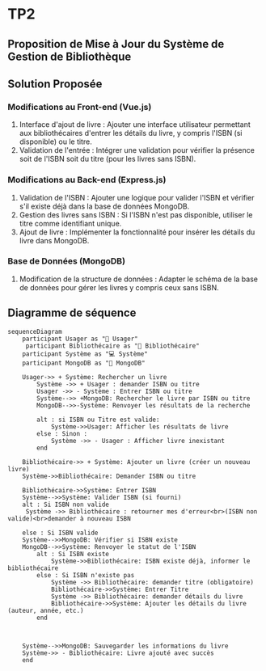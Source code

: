 # TP2
## Proposition de Mise à Jour du Système de Gestion de Bibliothèque


## Solution Proposée

### Modifications au Front-end (Vue.js)
1.	Interface d'ajout de livre : Ajouter une interface utilisateur permettant aux bibliothécaires d'entrer les détails du livre, y compris l'ISBN (si disponible) ou le titre.
2.	Validation de l'entrée : Intégrer une validation pour vérifier la présence soit de l'ISBN soit du titre (pour les livres sans ISBN).
   
### Modifications au Back-end (Express.js)
1.	Validation de l'ISBN : Ajouter une logique pour valider l'ISBN et vérifier s'il existe déjà dans la base de données MongoDB.
2.	Gestion des livres sans ISBN : Si l'ISBN n'est pas disponible, utiliser le titre comme identifiant unique.
3.	Ajout de livre : Implémenter la fonctionnalité pour insérer les détails du livre dans MongoDB.

### Base de Données (MongoDB)
1.	Modification de la structure de données : Adapter le schéma de la base de données pour gérer les livres y compris ceux sans ISBN.
## Diagramme de séquence
```mermaid
sequenceDiagram
    participant Usager as "👤 Usager"
     participant Bibliothécaire as "👤 Bibliothécaire"
    participant Système as "💻 Système"
    participant MongoDB as "🏢 MongoDB"

    Usager->> + Système: Rechercher un livre
        Système ->> + Usager : demander ISBN ou titre
        Usager ->> - Système : Entrer ISBN ou titre
        Système-->> +MongoDB: Rechercher le livre par ISBN ou titre
        MongoDB-->>-Système: Renvoyer les résultats de la recherche

        alt : si ISBN ou Titre est valide:
            Système->>Usager: Afficher les résultats de livre
        else : Sinon : 
            Système ->> - Usager : Afficher livre inexistant
        end

    Bibliothécaire->> + Système: Ajouter un livre (créer un nouveau livre)
    Système->>Bibliothécaire: Demander ISBN ou titre
       
    Bibliothécaire->>Système: Entrer ISBN   
    Système-->>Système: Valider ISBN (si fourni)
    alt : Si ISBN non valide
     Système ->> Bibliothécaire : retourner mes d'erreur<br>(ISBN non valide)<br>demander à nouveau ISBN
     
    else : Si ISBN valide
    Système-->>MongoDB: Vérifier si ISBN existe
    MongoDB-->>Système: Renvoyer le statut de l'ISBN
        alt : Si ISBN existe
            Système->>Bibliothécaire: ISBN existe déjà, informer le bibliothécaire
        else : Si ISBN n'existe pas
            Système ->> Bibliothécaire: demander titre (obligatoire)
            Bibliothécaire->>Système: Entrer Titre 
            Système ->> Bibliothécaire: demander détails du livre
            Bibliothécaire->>Système: Ajouter les détails du livre (auteur, année, etc.)
        end
       
       

    Système-->>MongoDB: Sauvegarder les informations du livre
    Système->> - Bibliothécaire: Livre ajouté avec succès
    end
    

```
